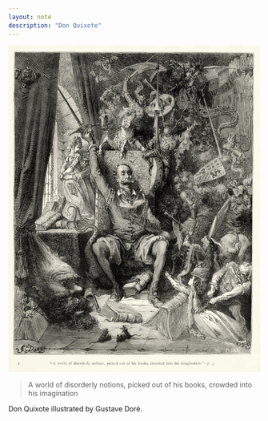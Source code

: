 ```yaml
---
layout: note
description: "Don Quixote"
---
```


![Don Quixote][1]

> A world of disorderly notions, picked out of his books, crowded into his
> imagination

Don Quixote illustrated by Gustave Doré.


[1]: /assets/images/notes/don-quixote.jpg
